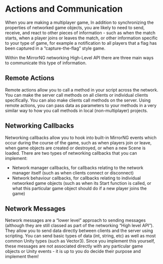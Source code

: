 # Actions and Communication

When you are making a multiplayer game, In addition to synchronizing the properties of networked game objects, you are likely to need to send, receive, and react to other pieces of information - such as when the match starts, when a player joins or leaves the match, or other information specific to your type of game, for example a notification to all players that a flag has been captured in a “capture-the-flag” style game.

Within the MirrorNG networking High-Level API there are three main ways to communicate this type of information.

## Remote Actions

Remote actions allow you to call a method in your script across the network. You can make the server call methods on all clients or individual clients specifically. You can also make clients call methods on the server. Using remote actions, you can pass data as parameters to your methods in a very similar way to how you call methods in local (non-multiplayer) projects.

## Networking Callbacks

Networking callbacks allow you to hook into built-in MirrorNG events which occur during the course of the game, such as when players join or leave, when game objects are created or destroyed, or when a new Scene is loaded. There are two types of networking callbacks that you can implement:
-   Network manager callbacks, for callbacks relating to the network manager itself (such as when clients connect or disconnect)
-   Network behaviour callbacks, for callbacks relating to individual networked game objects (such as when its Start function is called, or what this particular game object should do if a new player joins the game)

## Network Messages

Network messages are a “lower level” approach to sending messages (although they are still classed as part of the networking “High level API”). They allow you to send data directly between clients and the server using scripting. You can send basic types of data (int, string, etc) as well as most common Unity types (such as Vector3). Since you implement this yourself, these messages are not associated directly with any particular game objects or Unity events - it is up to you do decide their purpose and implement them!

